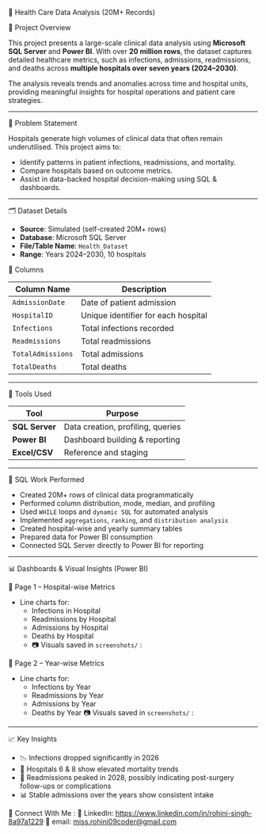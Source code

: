 🏥 Health Care Data Analysis (20M+ Records)

📌 Project Overview

This project presents a large-scale clinical data analysis using **Microsoft SQL Server** and **Power BI**. With over **20 million rows**, the dataset captures detailed healthcare metrics, such as infections, admissions, readmissions, and deaths across **multiple hospitals over seven years (2024–2030)**.

The analysis reveals trends and anomalies across time and hospital units, providing meaningful insights for hospital operations and patient care strategies.

---

🧠 Problem Statement

Hospitals generate high volumes of clinical data that often remain underutilised. This project aims to:

- Identify patterns in patient infections, readmissions, and mortality.
- Compare hospitals based on outcome metrics.
- Assist in data-backed hospital decision-making using SQL & dashboards.

---

🗂️ Dataset Details

- **Source**: Simulated (self-created 20M+ rows)
- **Database**: Microsoft SQL Server
- **File/Table Name**: `Health_Dataset`
- **Range**: Years 2024–2030, 10 hospitals

🔑 Columns

| Column Name       | Description                          |
|-------------------|--------------------------------------|
| `AdmissionDate`   | Date of patient admission            |
| `HospitalID`      | Unique identifier for each hospital  |
| `Infections`      | Total infections recorded            |
| `Readmissions`    | Total readmissions                   |
| `TotalAdmissions` | Total admissions                     |
| `TotalDeaths`     | Total deaths                         |

---

🧰 Tools Used

| Tool                | Purpose                            |
|---------------------|------------------------------------|
| **SQL Server**      | Data creation, profiling, queries  |
| **Power BI**        | Dashboard building & reporting     |
| **Excel/CSV**       | Reference and staging              |

---

🧮 SQL Work Performed

- Created 20M+ rows of clinical data programmatically
- Performed column distribution, mode, median, and profiling
- Used `WHILE` loops and `dynamic SQL` for automated analysis
- Implemented `aggregations`, `ranking`, and `distribution analysis`
- Created hospital-wise and yearly summary tables
- Prepared data for Power BI consumption
- Connected SQL Server directly to Power BI for reporting

---

📊 Dashboards & Visual Insights (Power BI)

🏥 Page 1 – Hospital-wise Metrics

- Line charts for:
  - Infections in Hospital
  - Readmissions by Hospital
  - Admissions by Hospital
  - Deaths by Hospital
  - 📷 Visuals saved in `screenshots/` : 
 
📅 Page 2 – Year-wise Metrics

- Line charts for:
  - Infections by Year
  - Readmissions by Year
  - Admissions by Year
  - Deaths by Year
📷 Visuals saved in `screenshots/` :

---

📈 Key Insights

- 📉 Infections dropped significantly in 2026
- 🏥 Hospitals 6 & 8 show elevated mortality trends
- 🔁 Readmissions peaked in 2028, possibly indicating post-surgery follow-ups or complications
- 📊 Stable admissions over the years show consistent intake

🤝 Connect With Me :
💼 LinkedIn: https://www.linkedin.com/in/rohini-singh-8a97a1229 
📧 email: miss.rohini09coder@gmail.com






